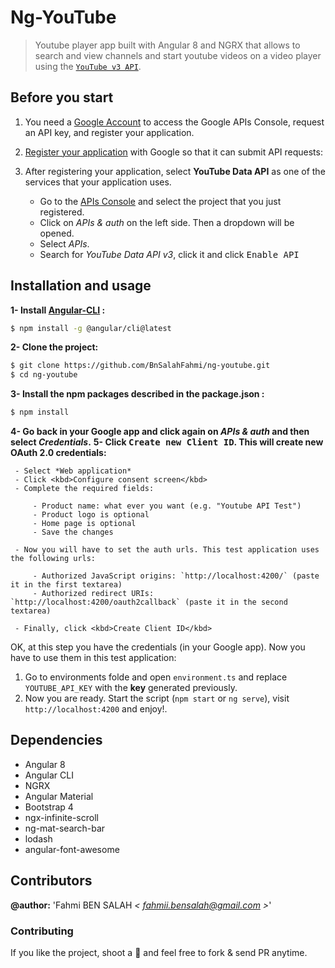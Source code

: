 # Ng-YouTube

> Youtube player app built with Angular 8 and NGRX that allows to search and view channels and start youtube videos on a video player using the [`YouTube v3 API`](https://developers.google.com/youtube/v3/).

## Before you start


 1. You need a [Google Account](https://www.google.com/accounts/NewAccount) to access the Google APIs Console, request an API key, and register your application.
 2. [Register your application](https://console.developers.google.com/project) with Google so that it can submit API requests:
 3. After registering your application, select **YouTube Data API** as one of the services that your application uses.

     - Go to the [APIs Console](https://console.developers.google.com/project) and select the project that you just registered.
     - Click on *APIs & auth* on the left side. Then a dropdown will be opened.
     - Select *APIs*.
     - Search for *YouTube Data API v3*, click it and click <kbd>Enable API</kbd>



## Installation and usage

**1- Install [Angular-CLI](https://github.com/angular/angular-cli) :**

```bash
$ npm install -g @angular/cli@latest
```

**2- Clone the project:**

```bash
$ git clone https://github.com/BnSalahFahmi/ng-youtube.git
$ cd ng-youtube
```

**3- Install the npm packages described in the package.json :**

```bash
$ npm install
```

**4- Go back in your Google app and click again on *APIs & auth* and then select *Credentials*.**
**5- Click <kbd>Create new Client ID</kbd>. This will create new OAuth 2.0 credentials:**

     - Select *Web application*
     - Click <kbd>Configure consent screen</kbd>
     - Complete the required fields:

         - Product name: what ever you want (e.g. "Youtube API Test")
         - Product logo is optional
         - Home page is optional
         - Save the changes

     - Now you will have to set the auth urls. This test application uses the following urls:

         - Authorized JavaScript origins: `http://localhost:4200/` (paste it in the first textarea)
         - Authorized redirect URIs: `http://localhost:4200/oauth2callback` (paste it in the second textarea)

     - Finally, click <kbd>Create Client ID</kbd>


OK, at this step you have the credentials (in your Google app). Now you have to use them in this test application:

 1. Go to environments folde and open `environment.ts` and replace `YOUTUBE_API_KEY` with the **key** generated previously.
 2. Now you are ready. Start the script (`npm start` or `ng serve`), visit `http://localhost:4200` and enjoy!.

 
## Dependencies
- Angular 8
- Angular CLI
- NGRX
- Angular Material
- Bootstrap 4
- ngx-infinite-scroll
- ng-mat-search-bar
- lodash
- angular-font-awesome

## Contributors  

**@author:** 'Fahmi BEN SALAH *< [fahmii.bensalah@gmail.com](mailto:fahmii.bensalah@gmail.com) >*' 

### Contributing
If you like the project, shoot a :star2: and feel free to fork & send PR anytime.